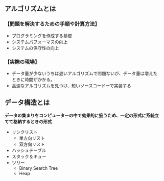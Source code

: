 ## アルゴリズムとは

### 【問題を解決するための手順や計算方法】

- プログラミングを作成する基礎
- システムパフォーマスの向上
- システムの保守性の向上

### 【実際の現場】

- データ量が少ないうちは遅いアルゴリズムで問題ないが、データ量は増えたときに時間がかかる。
- 高速なアルゴリズムを見つけ、短いソースコードーで実装する


## データ構造とは
**データの集まりをコンピューターの中で効果的に扱うため、一定の形式に系統立てて格納するときの形式**

- リンクリスト
  - 単方向リスト
  - 双方向リスト
- ハッシュテーブル
- スタック＆キュー
- ツリー
  - Binary Search Tree
  - Heap